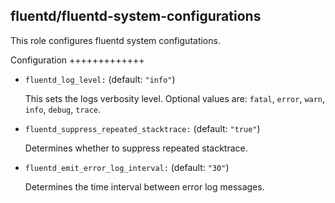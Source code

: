 ## fluentd/fluentd-system-configurations

This role configures fluentd system configutations.


Configuration
+++++++++++++

- `fluentd_log_level:` (default: `"info"`)

  This sets the logs verbosity level.
  Optional values are: `fatal`, `error`, `warn`, `info`, `debug`, `trace`.

- `fluentd_suppress_repeated_stacktrace:` (default: `"true"`)

  Determines whether to suppress repeated stacktrace.

- `fluentd_emit_error_log_interval:` (default: `"30"`)

  Determines the time interval between error log messages.

